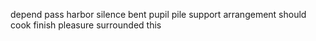 depend pass harbor silence bent pupil pile support arrangement should cook finish pleasure surrounded this